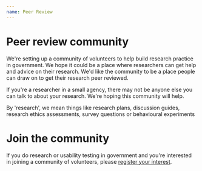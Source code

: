 ```yaml
---
name: Peer Review
---
```

# Peer review community #
	

We're setting up a community of volunteers to help build research practice in government. We hope it could be a place where researchers can get help and advice on their research. We'd like the community to be a place people can draw on to get their research peer reviewed. 
	

If you're a researcher in a small agency, there may not be anyone else you can talk to about your research. We're hoping this community will help.
	

By 'research', we mean things like research plans, discussion guides, research ethics assessments, survey questions or behavioural experiments
	

	

# Join the community #
	

If you do research or usability testing in government and you're interested in joining a community of volunteers, please [register your interest](https://www.surveymonkey.com/r/HWQBBL5).
